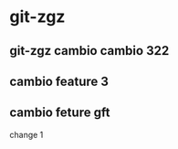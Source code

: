 # git-zgz
git-zgz
cambio 
cambio 322
-------

cambio feature 3
---------------
cambio feture gft
-----

change 1
